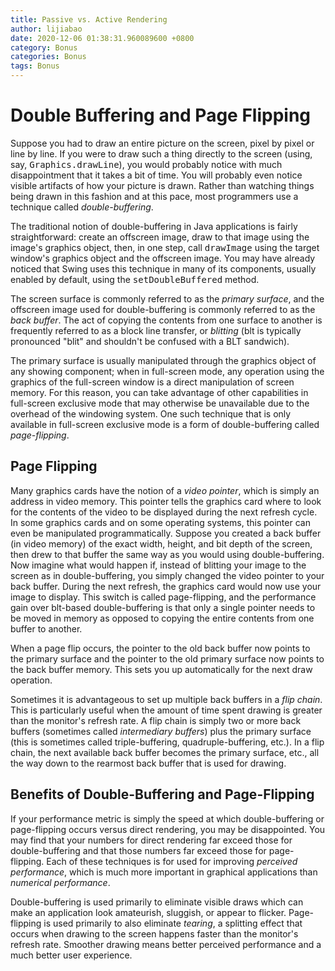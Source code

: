 ```yaml
---
title: Passive vs. Active Rendering
author: lijiabao
date: 2020-12-06 01:38:31.960089600 +0800
category: Bonus
categories: Bonus
tags: Bonus
---
```


# Double Buffering and Page Flipping

Suppose you had to draw an entire picture on the screen, pixel by pixel or line by line. If you were to draw such a thing directly to the screen (using, say, <tt>Graphics.drawLine</tt>), you would probably notice with much disappointment that it takes a bit of time. You will probably even notice visible artifacts of how your picture is drawn. Rather than watching things being drawn in this fashion and at this pace, most programmers use a technique called *double-buffering*.

The traditional notion of double-buffering in Java applications is fairly straightforward: create an offscreen image, draw to that image using the image's graphics object, then, in one step, call <tt>drawImage</tt> using the target window's graphics object and the offscreen image. You may have already noticed that Swing uses this technique in many of its components, usually enabled by default, using the <tt>setDoubleBuffered</tt> method.

The screen surface is commonly referred to as the *primary surface*, and the offscreen image used for double-buffering is commonly referred to as the *back buffer*. The act of copying the contents from one surface to another is frequently referred to as a block line transfer, or *blitting* (blt is typically pronounced "blit" and shouldn't be confused with a BLT sandwich).

The primary surface is usually manipulated through the graphics object of any showing component; when in full-screen mode, any operation using the graphics of the full-screen window is a direct manipulation of screen memory. For this reason, you can take advantage of other capabilities in full-screen exclusive mode that may otherwise be unavailable due to the overhead of the windowing system. One such technique that is only available in full-screen exclusive mode is a form of double-buffering called *page-flipping*.

## Page Flipping

Many graphics cards have the notion of a *video pointer*, which is simply an address in video memory. This pointer tells the graphics card where to look for the contents of the video to be displayed during the next refresh cycle. In some graphics cards and on some operating systems, this pointer can even be manipulated programmatically. Suppose you created a back buffer (in video memory) of the exact width, height, and bit depth of the screen, then drew to that buffer the same way as you would using double-buffering. Now imagine what would happen if, instead of blitting your image to the screen as in double-buffering, you simply changed the video pointer to your back buffer. During the next refresh, the graphics card would now use your image to display. This switch is called page-flipping, and the performance gain over blt-based double-buffering is that only a single pointer needs to be moved in memory as opposed to copying the entire contents from one buffer to another.

When a page flip occurs, the pointer to the old back buffer now points to the primary surface and the pointer to the old primary surface now points to the back buffer memory. This sets you up automatically for the next draw operation.

Sometimes it is advantageous to set up multiple back buffers in a *flip chain*. This is particularly useful when the amount of time spent drawing is greater than the monitor's refresh rate. A flip chain is simply two or more back buffers (sometimes called *intermediary buffers*) plus the primary surface (this is sometimes called triple-buffering, quadruple-buffering, etc.). In a flip chain, the next available back buffer becomes the primary surface, etc., all the way down to the rearmost back buffer that is used for drawing.

## Benefits of Double-Buffering and Page-Flipping

If your performance metric is simply the speed at which double-buffering or page-flipping occurs versus direct rendering, you may be disappointed. You may find that your numbers for direct rendering far exceed those for double-buffering and that those numbers far exceed those for page-flipping. Each of these techniques is for used for improving *perceived performance*, which is much more important in graphical applications than *numerical performance*.

Double-buffering is used primarily to eliminate visible draws which can make an application look amateurish, sluggish, or appear to flicker. Page-flipping is used primarily to also eliminate *tearing*, a splitting effect that occurs when drawing to the screen happens faster than the monitor's refresh rate. Smoother drawing means better perceived performance and a much better user experience.
